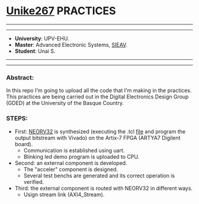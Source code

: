 # [Unike267](https://github.com/Unike267) PRACTICES
---
---

- **University**: UPV-EHU.
- **Master**: Advanced Electronic Systems, [SIEAV](https://github.com/umarcor/SIEAV).
- **Student**: Unai S.

---
---

### Abstract:

In this repo I'm going to upload all the code that I'm making in the practices. This practices are being carried out in the Digital Electronics Design Group (GDED) at the University of the Basque Country.

### STEPS:

- First: [NEORV32](https://github.com/stnolting/neorv32/tree/main) is synthesized (executing the .tcl [file](https://github.com/stnolting/neorv32-setups/tree/main/vivado/arty-a7-test-setup) and program the output bitstream with Vivado) on the Artix-7 FPGA (ARTYA7 Digilent board). 
    - Communication is established using uart.
    - Blinking led demo program is uploaded to CPU.
- Second: an external component is developed. 
    - The "acceler" component is designed.
    - Several test benchs are generated and its correct operation is verified.
- Third: the external component is routed with NEORV32 in different ways.
    - Usign stream link (AXI4_Stream).

